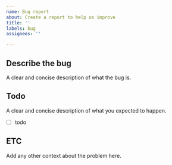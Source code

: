 ```yaml
---
name: Bug report
about: Create a report to help us improve
title: ''
labels: bug
assignees: ''

---
```


## Describe the bug
A clear and concise description of what the bug is.

## Todo
A clear and concise description of what you expected to happen.
- [ ] todo

## ETC
Add any other context about the problem here.
